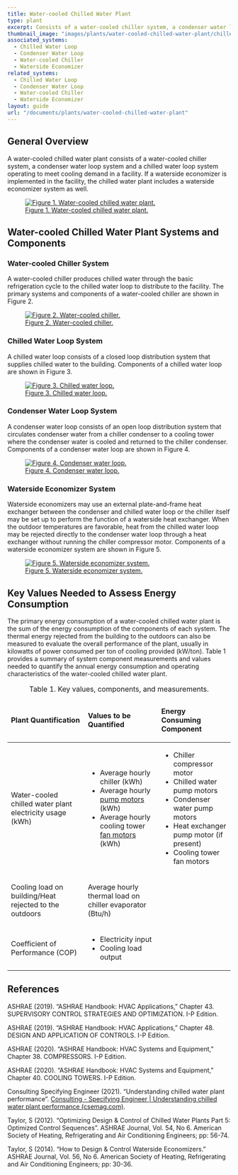 ```yaml
---
title: Water-cooled Chilled Water Plant
type: plant
excerpt: Consists of a water-cooled chiller system, a condenser water loop system and a chilled water loop system operating to meet cooling demand in a facility.
thumbnail_image: "images/plants/water-cooled-chilled-water-plant/chilled-water-plant-overview.jpeg"
associated_systems:
  - Chilled Water Loop
  - Condenser Water Loop
  - Water-cooled Chiller
  - Waterside Economizer
related_systems:
  - Chilled Water Loop
  - Condenser Water Loop
  - Water-cooled Chiller
  - Waterside Economizer
layout: guide
url: "/documents/plants/water-cooled-chilled-water-plant"
---
```


## General Overview

A water-cooled chilled water plant consists of a water-cooled chiller system, a condenser water loop system and a chilled water loop system operating to meet cooling demand in a facility. If a waterside economizer is implemented in the facility, the chilled water plant includes a waterside economizer system as well.

<a href="/images/plants/water-cooled-chilled-water-plant/2024_0409_WCCW plant_figure 1 updated.jpg">
    <figure class="figure mb-4 mt-3">
        <img src="/images/plants/water-cooled-chilled-water-plant/2024_0409_WCCW plant_figure 1 updated.jpg" class="figure-img img-fluid rounded" alt="Figure 1. Water-cooled chilled water plant.">
        <figcaption class="figure-caption text-left">Figure 1. Water-cooled chilled water plant.</figcaption>
    </figure>
</a>

## Water-cooled Chilled Water Plant Systems and Components

### Water-cooled Chiller System

A water-cooled chiller produces chilled water through the basic refrigeration cycle to the chilled water loop to distribute to the facility. The primary systems and components of a water-cooled chiller are shown in Figure 2.

<a href="/images/plants/water-cooled-chilled-water-plant/2024_0415_WCCW plant_figure 2 updated.jpg">
    <figure class="figure mb-4 mt-3">
        <img src="/images/plants/water-cooled-chilled-water-plant/2024_0415_WCCW plant_figure 2 updated.jpg" class="figure-img img-fluid rounded" alt="Figure 2. Water-cooled chiller.">
        <figcaption class="figure-caption text-left">Figure 2. Water-cooled chiller.</figcaption>
    </figure>
</a>

### Chilled Water Loop System

A chilled water loop consists of a closed loop distribution system that supplies chilled water to the building. Components of a chilled water loop are shown in Figure 3.

<a href="/images/plants/water-cooled-chilled-water-plant/2024_0409_WCCW plant_figure 3 updated.jpg">
    <figure class="figure mb-4 mt-3">
        <img src="/images/plants/water-cooled-chilled-water-plant/2024_0409_WCCW plant_figure 3 updated.jpg" class="figure-img img-fluid rounded" alt="Figure 3. Chilled water loop.">
        <figcaption class="figure-caption text-left">Figure 3. Chilled water loop.</figcaption>
    </figure>
</a>

### Condenser Water Loop System

A condenser water loop consists of an open loop distribution system that circulates condenser water from a chiller condenser to a cooling tower where the condenser water is cooled and returned to the chiller condenser. Components of a condenser water loop are shown in Figure 4.

<a href="/images/plants/water-cooled-chilled-water-plant/2024_0408_WCCW plant_figure 4 updated.jpg">
    <figure class="figure">
        <img src="/images/plants/water-cooled-chilled-water-plant/2024_0408_WCCW plant_figure 4 updated.jpg" class="figure-img img-fluid rounded" alt="Figure 4. Condenser water loop.">
        <figcaption class="figure-caption text-left">Figure 4. Condenser water loop.</figcaption>
    </figure>
</a>

### Waterside Economizer System

Waterside economizers may use an external plate-and-frame heat exchanger between the condenser and chilled water loop or the chiller itself may be set up to perform the function of a waterside heat exchanger. When the outdoor temperatures are favorable, heat from the chilled water loop may be rejected directly to the condenser water loop through a heat exchanger without running the chiller compressor motor. Components of a waterside economizer system are shown in Figure 5.

<a href="/images/plants/water-cooled-chilled-water-plant/2024_0409_WCCW plant_figure 5 updated.jpg">
    <figure class="figure">
        <img src="/images/plants/water-cooled-chilled-water-plant/2024_0409_WCCW plant_figure 5 updated.jpg" class="figure-img img-fluid rounded" alt="Figure 5. Waterside economizer system.">
        <figcaption class="figure-caption text-left">Figure 5. Waterside economizer system.</figcaption>
    </figure>
</a>

## Key Values Needed to Assess Energy Consumption

The primary energy consumption of a water-cooled chilled water plant is the sum of the energy consumption of the components of each system. The thermal energy rejected from the building to the outdoors can also be measured to evaluate the overall performance of the plant, usually in kilowatts of power consumed per ton of cooling provided (kW/ton). Table 1 provides a summary of system component measurements and values needed to quantify the annual energy consumption and operating characteristics of the water-cooled chilled water plant.

<table>
    <caption>Table 1. Key values, components, and measurements.</caption>
    <thead>
        <tr>
            <td>
                <p><strong>Plant Quantification</strong></p>
            </td>
            <td>
                <p><strong>Values to be Quantified</strong></p>
            </td>
            <td>
                <p><strong>Energy Consuming Component</strong></p>
            </td>
        </tr>
    <tbody>
        <tr>
            <td>
                <p>Water-cooled chilled water plant electricity usage (kWh)</p>
            </td>
            <td>
                <ul>
                    <li>Average hourly chiller (kWh)</li>
                    <li>Average hourly <a href="/documents/components/constant-speed-constant-volume-pump-motor">pump motors</a> (kWh)</li>
                    <li>Average hourly cooling tower <a href="/documents/components/constant-speed-constant-volume-fan-and-motor">fan motors</a> (kWh)</li>
                </ul>
            </td>
            <td>
                <ul>
                    <li>Chiller compressor motor</li>
                    <li>Chilled water pump motors</li>
                    <li>Condenser water pump motors</li>
                    <li>Heat exchanger pump motor (if present)</li>
                    <li>Cooling tower fan motors</li>
                </ul>
            </td>
        </tr>
        <tr>
            <td>
                <p>Cooling load on building/Heat rejected to the outdoors</p>
            </td>
            <td>
                <p>Average hourly thermal load on chiller evaporator (Btu/h)</p>
            </td>
            <td>
            </td>
        </tr>
        <tr>
            <td>
                <p>Coefficient of Performance (COP)</p>
            </td>
            <td>
                <ul>
                    <li>Electricity input</li>
                    <li>Cooling load output</li>
                </ul>
            </td>
            <td>
            </td>
        </tr>
    </tbody>
</table>

## References
<!-- Must have emty line after the opeing div tag. If we use a numbered list to relate to in text citations, remove the div  -->
<div class="references">

ASHRAE (2019). “ASHRAE Handbook: HVAC Applications,” Chapter 43. SUPERVISORY CONTROL STRATEGIES AND OPTIMIZATION. I-P Edition.

ASHRAE (2019). “ASHRAE Handbook: HVAC Applications,” Chapter 48. DESIGN AND APPLICATION OF CONTROLS. I-P Edition.

ASHRAE (2020). “ASHRAE Handbook: HVAC Systems and Equipment,” Chapter 38. COMPRESSORS. I-P Edition. 

ASHRAE (2020). “ASHRAE Handbook: HVAC Systems and Equipment,” Chapter 40. COOLING TOWERS. I-P Edition.

Consulting Specifying Engineer (2021). “Understanding chilled water plant performance”. [Consulting - Specifying Engineer | Understanding chilled water plant performance (csemag.com)](https://www.csemag.com/articles/understanding-chilled-water-plant-performance/?oly_enc_id=2793H1310167C4G).

Taylor, S (2012). “Optimizing Design & Control of Chilled Water Plants Part 5: Optimized Control Sequences”. ASHRAE Journal, Vol. 54, No 6. American Society of Heating, Refrigerating and Air Conditioning Engineers; pp: 56-74. 

Taylor, S (2014). “How to Design & Control Waterside Economizers.” ASHRAE Journal, Vol. 56, No 6. American Society of Heating, Refrigerating and Air Conditioning Engineers; pp: 30-36.

</div>